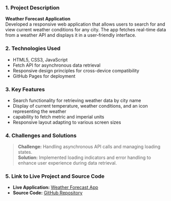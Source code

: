 ### 1. **Project Description**

**Weather Forecast Application**  
Developed a responsive web application that allows users to search for and view current weather conditions for any city. The app fetches real-time data from a weather API and displays it in a user-friendly interface.

### 2. **Technologies Used**
- HTML5, CSS3, JavaScript
- Fetch API for asynchronous data retrieval
- Responsive design principles for cross-device compatibility
- GitHub Pages for deployment

### 3. **Key Features**
- Search functionality for retrieving weather data by city name
- Display of current temperature, weather conditions, and an icon representing the weather
- capability to fetch metric and imperial units
- Responsive layout adapting to various screen sizes

### 4. **Challenges and Solutions**
> **Challenge:** Handling asynchronous API calls and managing loading states.  
> **Solution:** Implemented loading indicators and error handling to enhance user experience during data retrieval.

### 5. **Link to Live Project and Source Code**
- **Live Application:** [Weather Forecast App](https://hamedsamavati.github.io/weather-forecast/)
- **Source Code:** [GitHub Repository](https://github.com/hamedsamavati/weather-forecast)
